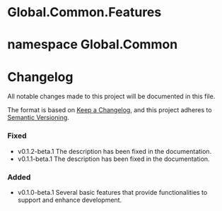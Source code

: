 # Global.Common.Features

# namespace Global.Common

# Changelog

All notable changes made to this project will be documented in this file.


The format is based on [Keep a Changelog](https://keepachangelog.com/en/1.1.0/),
and this project adheres to [Semantic Versioning](https://semver.org/spec/v2.0.0.html).


### Fixed
- v0.1.2-beta.1 The description has been fixed in the documentation.
- v0.1.1-beta.1 The description has been fixed in the documentation.

### Added
- v0.1.0-beta.1 Several basic features that provide functionalities to support and enhance development.